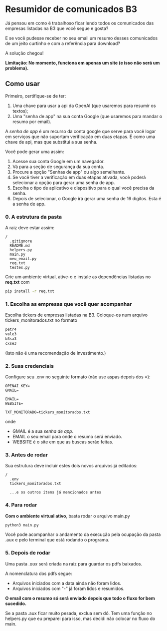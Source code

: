 # Resumidor de comunicados B3

Já pensou em como é trabalhoso ficar lendo todos os comunicados das empresas listadas na B3 que você segue e gosta?

E se você pudesse receber no seu email um resumo desses comunicados de um jeito curtinho e com a referência para download?

A solução chegou!

**Limitação: No momento, funciona em apenas um site (e isso não será um problema).**


## Como usar

Primeiro, certifique-se de ter:
1. Uma chave para usar a api da OpenAI (que usaremos para resumir os textos);
2. Uma "senha de app" na sua conta Google (que usaremos para mandar o resumo por email).

A *senha de app* é um recurso da conta google que serve para você logar em serviços que não suportam verificação em duas etapas. É como uma chave de api, mas que substitui a sua senha.

Você pode gerar uma assim:
1. Acesse sua conta Google em um navegador.
2. Vá para a seção de segurança da sua conta.
3. Procure a opção "Senhas de app" ou algo semelhante.
4. Se você tiver a verificação em duas etapas ativada, você poderá selecionar a opção para gerar uma senha de app.
5. Escolha o tipo de aplicativo e dispositivo para o qual você precisa da senha.
6. Depois de selecionar, o Google irá gerar uma senha de 16 dígitos. Esta é a senha de app.

### 0. A estrutura da pasta
A raiz deve estar assim:
```
/
  .gitignore
  README.md
  helpers.py
  main.py
  meu_email.py
  req.txt
  testes.py
```

Crie um ambiente virtual, ative-o e instale as dependências listadas no **req.txt** com
```bash
pip install -r req.txt
```


### 1. Escolha as empresas que você quer acompanhar
Escolha tickers de empresas listadas na B3.
Coloque-os num arquivo tickers_monitorados.txt no formato
```txt
petr4
vale3
b3sa3
cxse3
```
(Isto não é uma recomendação de investimento.)

### 2. Suas credenciais
Configure seu .env no seguinte formato (não use aspas depois dos =):
```
OPENAI_KEY=
GMAIL=

EMAIL=
WEBSITE=

TXT_MONITORADO=tickers_monitorados.txt
```

onde
- GMAIL é a sua *senha de app*.
- EMAIL o seu email para onde o resumo será enviado.
- WEBSITE é o site em que as buscas serão feitas.

### 3. Antes de rodar
Sua estrutura deve incluir estes dois novos arquivos já editados:
```
/
  .env
  tickers_monitorados.txt

  ...e os outros itens já mencionados antes
```

### 4. Para rodar
**Com o ambiente virtual ativo**, basta rodar o arquivo main.py
```bash
python3 main.py
```
Você pode acompanhar o andamento da execução pela ocupação da pasta .aux e pelo terminal que está rodando o programa.

### 5. Depois de rodar

Uma pasta *.aux* será criada na raiz para guardar os pdfs baixados.

A nomenclatura dos pdfs segue:
- Arquivos iniciados com a data ainda não foram lidos.
- Arquivos iniciados com "-" já foram lidos e resumidos.

**O email com o resumo só será enviado depois que todo o fluxo for bem sucedido.**

Se a pasta .aux ficar muito pesada, exclua sem dó. Tem uma função no helpers.py que eu preparei para isso, mas decidi não colocar no fluxo do main.